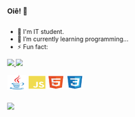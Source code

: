 ### Oiê! 👋
##


- :sparkling_heart: I'm IT student.
- 🌱 I’m currently learning programming...
- ⚡ Fun fact: 

<div style="display: inline_block"> 
  <a href="https://github.com/emyHorrana">
    <img  height="150em"  src="https://github-readme-stats.vercel.app/api?username=emyHorrana&show_icons=true&theme=tokyonight" />
     <img height="150em" src="https://github-readme-stats.vercel.app/api/top-langs/?username=emyHorrana&layout=compact&theme=tokyonight"  />
  </a>
</div>
<div style="display: inline_block"><br>
  <img align="center" alt="" height="35" width="45" src="https://raw.githubusercontent.com/devicons/devicon/master/icons/java/java-original.svg">
  <img align="center" alt="" height="30" width="40" src="https://raw.githubusercontent.com/devicons/devicon/master/icons/javascript/javascript-plain.svg">
  <img align="center" alt="" height="30" width="40" src="https://raw.githubusercontent.com/devicons/devicon/master/icons/html5/html5-original.svg">
  <img align="center" alt="" height="30" width="40" src="https://raw.githubusercontent.com/devicons/devicon/master/icons/css3/css3-original.svg"><br> 
</div>

##
<div>
  <a href="https://www.instagram.com/emily_horrana_lima/" target= "_blank"><img src="https://img.shields.io/badge/Instagram-E4405F?style=for-the-badge&logo=instagram&logoColor=white" target= "_blank"> </a>
</div>





